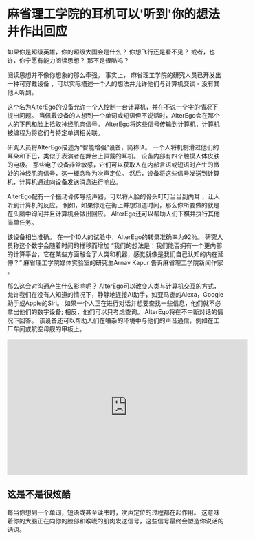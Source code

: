 # 麻省理工学院的耳机可以'听到'你的想法并作出回应

如果你是超级英雄，你的超级大国会是什么？ 你想飞行还是看不见？ 或者，也许，你宁愿有能力阅读思想？ 那不是很酷吗？

阅读思想并不像你想象的那么牵强。 事实上， 麻省理工学院的研究人员已开发出一种可穿戴设备 ，可以实际描述一个人的想法并允许他们与计算机交谈 - 没有其他人听到。



这个名为AlterEgo的设备允许一个人控制一台计算机，并在不说一个字的情况下提出问题。 当佩戴设备的人想到一个单词或短语但不说话时，AlterEgo会在那个人的下巴和脸上拾取神经肌肉信号。 AlterEgo将这些信号传输到计算机，计算机被编程为将它们与特定单词相关联。

研究人员将AlterEgo描述为“智能增强”设备，简称IA。 一个人将机制滑过他们的耳朵和下巴，类似于表演者在舞台上佩戴的耳机。 设备内部有四个触摸人体皮肤的电极。 那些电子设备非常敏感，它们可以获取人在内部言语或短语时产生的微妙的神经肌肉信号，这一概念称为次声定位。 然后，设备将这些信号发送到计算机，计算机通过向设备发送消息进行响应。

AlterEgo配有一个振动骨传导扬声器，可以将人脸的骨头叮叮当当到内耳 ，让人听到计算机的反应。 例如，如果你走在街上并想知道时间，那么你所要做的就是在头脑中询问并且计算机会做出回应。 AlterEgo还可以帮助人们下棋并执行其他简单任务。

该设备相当准确。 在一个10人的试验中，AlterEgo的转录准确率为92％。 研究人员称这个数字会随着时间的推移而增加 “我们的想法是：我们能否拥有一个更内部的计算平台，它在某些方面融合了人类和机器，感觉就像是我们自己认知的内在延伸？” 麻省理工学院媒体实验室的研究生Arnav Kapur 告诉麻省理工学院新闻作家 。

那么这会对沟通产生什么影响呢？ AlterEgo可以改变人类与计算机交互的方式，允许我们在没有人知道的情况下，静静地连接AI助手，如亚马逊的Alexa，Google助手或Apple的Siri。 如果一个人正在进行对话并想要查找一些信息，他们就不必拿出他们的数字设备; 相反，他们可以只考虑查询。 AlterEgo将在不中断对话的情况下回答。 该设备还可以帮助人们在嘈杂的环境中与他们的声音通信，例如在工厂车间或航空母舰的甲板上。

<iframe width="560" height="315" src="https://www.youtube.com/embed/RuUSc53Xpeg" frameborder="0" allow="accelerometer; autoplay; encrypted-media; gyroscope; picture-in-picture" allowfullscreen></iframe>

## 这是不是很炫酷

每当你想到一个单词，短语或甚至读书时，次声定位的过程都在起作用。 这意味着你的大脑正在向你的脸部和喉咙的肌肉发送信号，这些信号最终会塑造你说话的话语。

